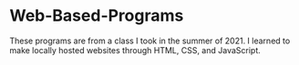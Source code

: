# Web-Based-Programs
These programs are from a class I took in the summer of 2021. I learned to make locally hosted websites through HTML, CSS, and JavaScript.
